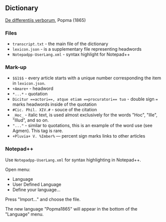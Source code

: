 ## Dictionary

[De differentiis verborum](https://latin-dict.github.io/dictionaries/Popma1865.html), Popma (1865)

### Files

* `transcript.txt` - the main file of the dictionary
* `lexicon.json` - is a supplementary file representing headwords
* `Notepadpp-UserLang.xml` - syntax highlight for Notepad++


### Mark-up

* `$$1$$` - every article starts with a unique number corresponding the item in `lexicon.json`.
* `+Amare+` - headword
* `*...*` - quotation
* `Dicitur ==actori==, atque etiam ==procuratori== tuo` - double sign `=` marks headwords inside of the quotation
* `#Cic. Phil. XIV.#` - souce of the citation
* `_Hoc_` - italic text, is used almost exclusively for the words "Hoc", "Ille", "Illud", and so on.
* `"..."` - similar to quotations, this is an example of the word use (see Agmen). This tag is rare.
* `+Pluvia+ V. %Imber%` — percent sign marks links to other articles


### Notepad++

Use `Notepadpp-UserLang.xml` for syntax highlighting in Notepad++.

Open menu:

- Language
- User Defined Language
- Define your language...

Press "Import..." and choose the file.

The new language "Popma1865" will appear in the bottom of the "Language" menu.

